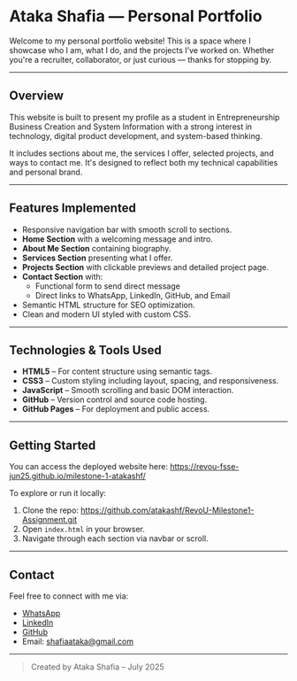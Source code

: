 # Ataka Shafia — Personal Portfolio

Welcome to my personal portfolio website! This is a space where I showcase who I am, what I do, and the projects I’ve worked on. Whether you're a recruiter, collaborator, or just curious — thanks for stopping by.

---

## Overview

This website is built to present my profile as a student in Entrepreneurship Business Creation and System Information with a strong interest in technology, digital product development, and system-based thinking.

It includes sections about me, the services I offer, selected projects, and ways to contact me. It's designed to reflect both my technical capabilities and personal brand.

---

## Features Implemented

- Responsive navigation bar with smooth scroll to sections.
- **Home Section** with a welcoming message and intro.
- **About Me Section** containing biography.
- **Services Section** presenting what I offer.
- **Projects Section** with clickable previews and detailed project page.
- **Contact Section** with:
  - Functional form to send direct message
  - Direct links to WhatsApp, LinkedIn, GitHub, and Email
- Semantic HTML structure for SEO optimization.
- Clean and modern UI styled with custom CSS.

---

## Technologies & Tools Used

- **HTML5** – For content structure using semantic tags.
- **CSS3** – Custom styling including layout, spacing, and responsiveness.
- **JavaScript** – Smooth scrolling and basic DOM interaction.
- **GitHub** – Version control and source code hosting.
- **GitHub Pages** – For deployment and public access.

---

## Getting Started

You can access the deployed website here: https://revou-fsse-jun25.github.io/milestone-1-atakashf/

To explore or run it locally:

1. Clone the repo: https://github.com/atakashf/RevoU-Milestone1-Assignment.git
2. Open `index.html` in your browser.
3. Navigate through each section via navbar or scroll.

---

## Contact

Feel free to connect with me via:

- [WhatsApp](https://wa.me/6285155388761)
- [LinkedIn](https://linkedin.com/in/ataka-shafia-b06854327)
- [GitHub](https://github.com/atakashf)
- Email: shafiaataka@gmail.com

---

> Created by Ataka Shafia – July 2025
